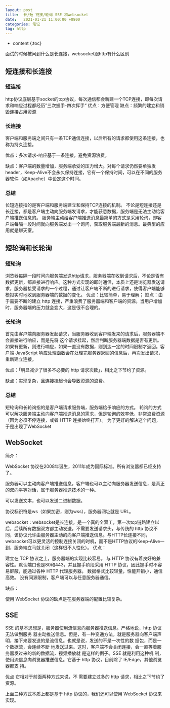 ```yaml
---
layout: post
title:  长/短 链接/轮询 SSE 和websocket 
date:   2021-01-21 11:00:00 +0800
categories: 笔记
tag: http
---
```

* content
{:toc}

面试的时候被问到什么是长连接，websocket跟http有什么区别

## 短连接和长连接

### 短连接

http协议底层基于socket的tcp协议，每次通信都会新建一个TCP连接，即每次请求和响应过程都经历”三次握手-四次挥手“
优点：方便管理
缺点：频繁的建立和销毁连接占用资源

### 长连接

客户端和服务端之间只有一条TCP通信连接，以后所有的请求都使用这条连接，也称为持久连接。

优点：多次请求-响应基于一条连接，避免资源浪费。

缺点：客户端的数量增加，服务端承受的压力增大。对每个请求仍然要单独发header，Keep-Alive不会永久保持连接，它有一个保持时间，可以在不同的服务器软件（如Apache）中设定这个时间。

### 总结

长短连接指的是客户端和服务端建立和保持TCP连接的机制。
不论是短连接还是长连接，都是客户端主动向服务端发请求，才能获悉数据，服务端是无法主动给客户端推送信息的。
服务端主动给客户端推送消息最简单的方式是采用轮询，即客户端每隔一段时间就向服务端发出一个询问，获取服务端最新的消息。最典型的应用就是聊天室。

## 短轮询和长轮询

### 短轮询

浏览器每隔一段时间向服务端发送http请求，服务器端在收到请求后，不论是否有数据更新，都直接进行响应。这种方式实现的即时通信，本质上还是浏览器发送请求，服务器接受请求的一个过程，通过让客户端不断的进行请求，使得客户端能够模拟实时地收到服务器端的数据的变化。
优点：比较简单，易于理解；
缺点：由于需要不断的建立 http 连接，严重浪费了服务器端和客户端的资源。当用户增加时，服务器端的压力就会变大，这是很不合理的。

### 长轮询

首先由客户端向服务器发起请求，当服务器收到客户端发来的请求后，服务器端不会直接进行响应，而是先将 这个请求挂起，然后判断服务器端数据是否有更新。
如果有更新，则进行响应，如果一直没有数据，则到达一定的时间限制才返回。客户端 JavaScript 响应处理函数会在处理完服务器返回的信息后，再次发出请求，重新建立连接。

优点：「明显减少了很多不必要的 http 请求次数」，相比之下节约了资源。

缺点：实现复杂，且连接挂起也会导致资源的浪费。

### 总结

短轮询和长轮询指的是客户端请求服务端，服务端给予响应的方式。
轮询的方式可以解决服务端主动向客户端推送消息的需求，但是轮询的效率低，非常浪费资源（因为必须不停连接，或者 HTTP 连接始终打开）。
为了更好的解决这个问题，于是出现了WebSocket

## WebSocket

简介：

WebSocket 协议在2008年诞生，2011年成为国际标准。所有浏览器都已经支持了。

服务器可以主动向客户端推送信息，客户端也可以主动向服务器发送信息，是真正的双向平等对话，属于服务器推送技术的一种。

可以发送文本，也可以发送二进制数据。

协议标识符是ws（如果加密，则为wss），服务器网址就是 URL。

websocket：websocket是长连接，是一个真的全双工，第一次tcp链路建立以后，后续所有数据双方都主动发送，不需要发送请求头，与传统的 http 协议不同，该协议允许由服务器主动的向客户端推送信息。与HTTP长连接不同，websocket可以更灵活的控制连接关闭的时机，而不是HTTP协议的Keep-Alive一到，服务端立马就关闭（这样很不人性化）。
优点：

建立在 TCP 协议之上，服务器端的实现比较容易。
与 HTTP 协议有着良好的兼容性。默认端口也是80和443，并且握手阶段采用 HTTP 协议，因此握手时不容易屏蔽，能通过各种 HTTP 代理服务器。
数据格式比较轻量，性能开销小，通信高效。
没有同源限制，客户端可以与任意服务器通信。

缺点：

使用 WebSocket 协议的缺点是在服务器端的配置比较复杂。

## SSE

SSE 的基本思想是，服务器使用流信息向服务器推送信息。严格地说，http 协议无法做到服务 器主动推送信息。但是，有一种变通方法，就是服务器向客户端声明，接下来要发送的是流信息。也就是说，发送的不是一次性的数 据包，而是一个数据流，会连续不断 地发送过来。这时，客户端不会关闭连接，会一直等着服务器发过来的新的数据流，视频播放就 是这样的例子。SSE 就是利用这种机 制，使用流信息向浏览器推送信息。它基于 http 协议，目前除了 IE/Edge，其他浏览器都支 持。

优点
它相对于前面两种方式来说，不 需要建立过多的 http 请求，相比之下节约了资源。

上面三种方式本质上都是基于 http 协议的，我们还可以使用 WebSocket 协议来实现。
